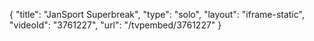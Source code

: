 {
    "title": "JanSport Superbreak",
    "type": "solo",
    "layout": "iframe-static",
    "videoId": "3761227",
    "url": "\/tvpembed\/3761227"
}